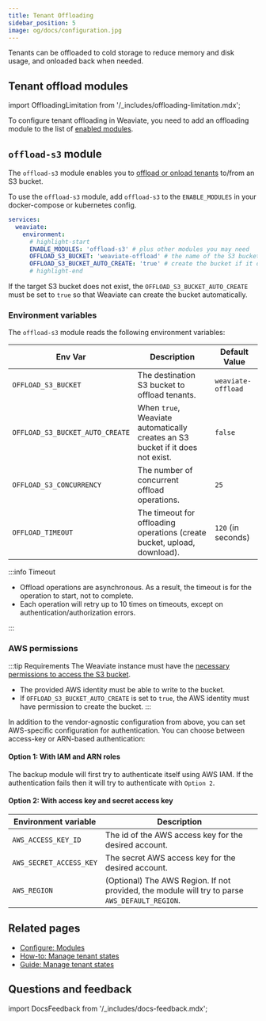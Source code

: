 ```yaml
---
title: Tenant Offloading
sidebar_position: 5
image: og/docs/configuration.jpg
---
```


Tenants can be offloaded to cold storage to reduce memory and disk usage, and onloaded back when needed.

## Tenant offload modules

import OffloadingLimitation from '/_includes/offloading-limitation.mdx';

<OffloadingLimitation/>

To configure tenant offloading in Weaviate, you need to add an offloading module to the list of [enabled modules](./modules.md).

## `offload-s3` module

The `offload-s3` module enables you to [offload or onload tenants](../manage-data/tenant-states.mdx#offload-tenant) to/from an S3 bucket.

To use the `offload-s3` module, add `offload-s3` to the `ENABLE_MODULES` in your docker-compose or kubernetes config.

```yaml
services:
  weaviate:
    environment:
      # highlight-start
      ENABLE_MODULES: 'offload-s3' # plus other modules you may need
      OFFLOAD_S3_BUCKET: 'weaviate-offload' # the name of the S3 bucket
      OFFLOAD_S3_BUCKET_AUTO_CREATE: 'true' # create the bucket if it does not exist
      # highlight-end
```

If the target S3 bucket does not exist, the `OFFLOAD_S3_BUCKET_AUTO_CREATE` must be set to `true` so that Weaviate can create the bucket automatically.

### Environment variables

The `offload-s3` module reads the following environment variables:

| Env Var | Description | Default Value |
|---|---|---|
| `OFFLOAD_S3_BUCKET` | The destination S3 bucket to offload tenants. | `weaviate-offload` |
| `OFFLOAD_S3_BUCKET_AUTO_CREATE` | When `true`, Weaviate automatically creates an S3 bucket if it does not exist. | `false` |
| `OFFLOAD_S3_CONCURRENCY` | The number of concurrent offload operations. | `25` |
| `OFFLOAD_TIMEOUT` | The timeout for offloading operations (create bucket, upload, download). | `120` (in seconds) |

:::info Timeout

- Offload operations are asynchronous. As a result, the timeout is for the operation to start, not to complete.
- Each operation will retry up to 10 times on timeouts, except on authentication/authorization errors.

:::

### AWS permissions

:::tip Requirements
The Weaviate instance must have the [necessary permissions to access the S3 bucket](https://docs.aws.amazon.com/AmazonS3/latest/userguide/access-policy-language-overview.html).
- The provided AWS identity must be able to write to the bucket.
- If `OFFLOAD_S3_BUCKET_AUTO_CREATE` is set to `true`, the AWS identity must have permission to create the bucket.
:::

In addition to the vendor-agnostic configuration from above, you can set AWS-specific configuration for authentication. You can choose between access-key or ARN-based authentication:

#### Option 1: With IAM and ARN roles

The backup module will first try to authenticate itself using AWS IAM. If the authentication fails then it will try to authenticate with `Option 2`.

#### Option 2: With access key and secret access key

| Environment variable | Description |
| --- | --- |
| `AWS_ACCESS_KEY_ID` | The id of the AWS access key for the desired account. |
| `AWS_SECRET_ACCESS_KEY` | The secret AWS access key for the desired account. |
| `AWS_REGION` | (Optional) The AWS Region. If not provided, the module will try to parse `AWS_DEFAULT_REGION`. |

## Related pages
- [Configure: Modules](./modules.md)
- [How-to: Manage tenant states](../manage-data/tenant-states.mdx)
- [Guide: Manage tenant states](../starter-guides/managing-resources/tenant-states.mdx)

## Questions and feedback

import DocsFeedback from '/_includes/docs-feedback.mdx';

<DocsFeedback/>

